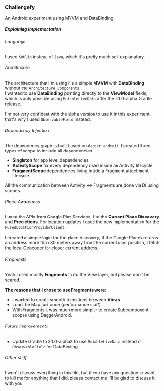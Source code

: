 ### Challengefy

An Android experiment using MVVM and DataBinding.

##### Explaining Implementation

###### Language
I used `Kotlin` instead of `Java`, which it's pretty much self explanatory.

###### Architecture
The architecture that I'm using it's a simple **MVVM** with **DataBinding** without the `Architecture Components`.<br>
I wanted to use **DataBinding** pointing directly to the **ViewModel** fields, which is only possible using `MutableLiveData` after the 3.1.0-alpha Gradle release.
<br><br>
I'm not very confident with the alpha version to use it in this experiment, that's why I used `ObservableField` instead.

###### Dependency Injection
The dependency graph is built based on `dagger.android`.
I created three types of scope to include all dependencies.
- **Singleton** for app level dependencies
- **ActivityScope** for every dependency used inside an Activity lifecycle
- **FragmentScope** dependencies living inside a Fragment attachment lifecycle

All the communication between Activity <-> Fragments are done via DI using scopes.

###### Place Awareness
I used the APIs from Google Play Services, like the **Current Place Discovery** and **Predictions**.
For location updates I used the new implementation for the `FusedLocationProviderClient`.
<br><br>
I created a simple logic for the place discovery, if the Google Places returns an address more than 30 meters away from the current user position, I fetch the local Geocoder for closer current address.

###### Fragments
Yeah I used mostly **Fragments** to do the View layer, but please don't be scared.
<br><br>
**The reasons that I chose to use Fragments were:** <br>
- I wanted to create smooth transitions between **Views**
- Load the Map just once (performance stuff)
- With Fragments it was much more simpler to create Subcomponent scopes using DaggerAndroid.

###### Future Improvements
- Update Gradle to 3.1.0-alphaX to use `MutableLiveData` instead of `ObservableField` for DataBinding


###### Other stuff
I won't discuss everything in this file, but if you have any question or want to kill me for anything that I did, please contact me I'll be glad to discuss it with you.

